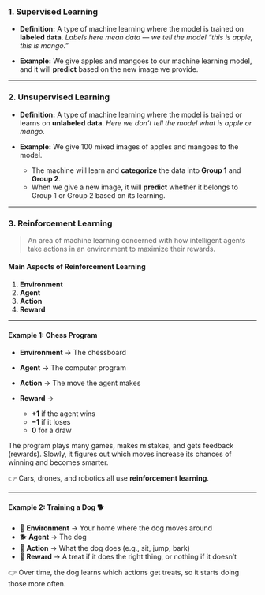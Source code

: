 ### **1. Supervised Learning**

* **Definition:**
  A type of machine learning where the model is trained on **labeled data**.
  *Labels here mean data — we tell the model “this is apple, this is mango.”*

* **Example:**
  We give apples and mangoes to our machine learning model, and it will **predict** based on the new image we provide.

---

### **2. Unsupervised Learning**

* **Definition:**
  A type of machine learning where the model is trained or learns on **unlabeled data**.
  *Here we don’t tell the model what is apple or mango.*

* **Example:**
  We give 100 mixed images of apples and mangoes to the model.

  * The machine will learn and **categorize** the data into **Group 1** and **Group 2**.
  * When we give a new image, it will **predict** whether it belongs to Group 1 or Group 2 based on its learning.

---

### **3. Reinforcement Learning**

> An area of machine learning concerned with how intelligent agents take actions in an environment to maximize their rewards.

#### **Main Aspects of Reinforcement Learning**

1. **Environment**
2. **Agent**
3. **Action**
4. **Reward**

---

#### **Example 1: Chess Program**

* **Environment** → The chessboard
* **Agent** → The computer program
* **Action** → The move the agent makes
* **Reward** →

  * **+1** if the agent wins
  * **−1** if it loses
  * **0** for a draw

The program plays many games, makes mistakes, and gets feedback (rewards).
Slowly, it figures out which moves increase its chances of winning and becomes smarter.

👉 Cars, drones, and robotics all use **reinforcement learning**.

---

#### **Example 2: Training a Dog 🐕**

* 🏡 **Environment** → Your home where the dog moves around
* 🐕 **Agent** → The dog
* 🦴 **Action** → What the dog does (e.g., sit, jump, bark)
* 🍪 **Reward** → A treat if it does the right thing, or nothing if it doesn’t

👉 Over time, the dog learns which actions get treats, so it starts doing those more often.
